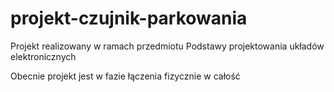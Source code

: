 # projekt-czujnik-parkowania
Projekt realizowany w ramach przedmiotu Podstawy projektowania układów elektronicznych

Obecnie projekt jest w fazie łączenia fizycznie w całość
